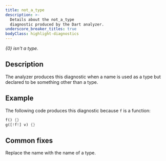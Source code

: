 ```yaml
---
title: not_a_type
description: >-
  Details about the not_a_type
  diagnostic produced by the Dart analyzer.
underscore_breaker_titles: true
bodyClass: highlight-diagnostics
---
```


_{0} isn't a type._

## Description

The analyzer produces this diagnostic when a name is used as a type but
declared to be something other than a type.

## Example

The following code produces this diagnostic because `f` is a function:

```dart
f() {}
g([!f!] v) {}
```

## Common fixes

Replace the name with the name of a type.
